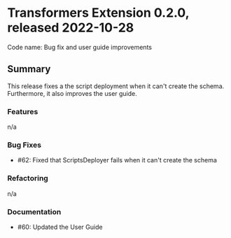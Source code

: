 # Transformers Extension 0.2.0, released 2022-10-28

Code name: Bug fix and user guide improvements


## Summary

This release fixes a the script deployment when it can't create the schema. Furthermore, it also improves the user guide.  

### Features

 n/a
  
### Bug Fixes

- #62: Fixed that ScriptsDeployer fails when it can't create the schema

### Refactoring

 n/a

### Documentation

 - #60: Updated the User Guide

  
